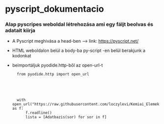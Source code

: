 # pyscript_dokumentacio
### Alap pyscripes weboldal létrehozása ami egy fáljt beolvas és adatait kiirja

* A Pyscript meghivása a head-ben --> link: https://pyscript.net/  

* HTML weboldalon belül a body-ba py-script -en belül berakjunk a kodonkat

* beimportáljuk pyodide.http-ből az open-url-t






        from pyodide.http import open_url
       
        
      
        

        with open_url("https://raw.githubusercontent.com/loczylevi/Kemiai_Elemek/main/tablazat.txt") as f:
            f.readline()
            lista = [Adatbazis(sor) for sor in f]

